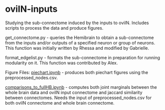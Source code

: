 # oviIN-inputs
Studying the sub-connectome induced by the inputs to oviIN. Includes scripts to process the data and produce figures.

get_connectome.py - queries the Hemibrain to obtain a sub-connectome from the inputs and/or outputs of a specified neuron or group of neurons. This function was initially written by Rhessa and modified by Gabrielle. 

format_edgelist.py - formats the sub-connectome in preparation for running modularity on it. This function was contributed by Alex. 

Figure Files:
[piechart.ipynb](oviIN-inputs/piechart.ipynb) - produces both piechart figures using the preprocessed_nodes.csv. 

[comparisons_to_fullHB.ipynb](oviIN-inputs/comparisons_to_fullHB.ipynb) - computes both joint marginals between the whole brain data and oviIN input connectome and jaccard similarity between connectomes. Needs the input of preprocessed_nodes.csv for both oviIN connectome and whole brain connectome.
